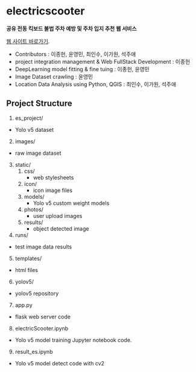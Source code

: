 # electricscooter

**공유 전동 킥보드 불법 주차 예방 및 주차 입지 추천 웹 서비스**

[웹 사이트 바로가기](https://www.canstop.kro.kr).

- Contributors : 이종헌, 윤영민, 최인수, 이가원, 석주애
- project integration management & Web FullStack Development : 이종헌
- DeepLearning model fitting & fine tuing : 이종헌, 윤영민
- Image Dataset crawling : 윤영민
- Location Data Analysis using Python, QGIS : 최인수, 이가원, 석주애

## Project Structure
1. es_project/
  - Yolo v5 dataset
2. images/
  - raw image dataset
3. static/
   1. css/
       - web stylesheets
   2. icon/
       - icon image files
   3. models/
       - Yolo v5 custom weight models
   4. photos/
       - user upload images
   5. results/
       - object detected image
4. runs/
 - test image data results
5. templates/
- html files
6. yolov5/
- yolov5 repository
7. app.py
- flask web server code
8. electricScooter.ipynb
- Yolo v5 model training Jupyter notebook code.
9. result_es.ipynb
- Yolo v5 model detect code with cv2






